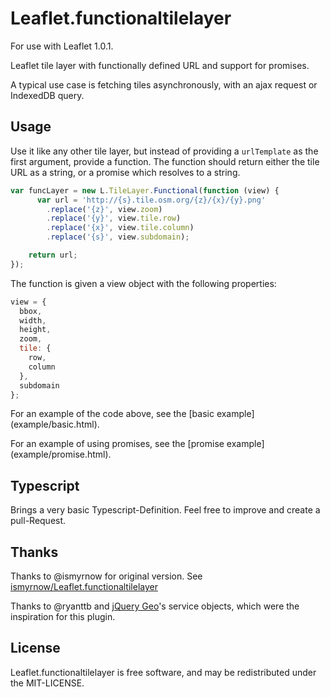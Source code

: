 Leaflet.functionaltilelayer
===========================

For use with Leaflet 1.0.1.

Leaflet tile layer with functionally defined URL and support for promises.

A typical use case is fetching tiles asynchronously, with an ajax request or 
IndexedDB query.

## Usage

Use it like any other tile layer, but instead of providing a `urlTemplate` as
the first argument, provide a function. The function should return either the
tile URL as a string, or a promise which resolves to a string.

```javascript
var funcLayer = new L.TileLayer.Functional(function (view) {
      var url = 'http://{s}.tile.osm.org/{z}/{x}/{y}.png'
        .replace('{z}', view.zoom)
        .replace('{y}', view.tile.row)
        .replace('{x}', view.tile.column)
        .replace('{s}', view.subdomain);

    return url;
});
```

The function is given a view object with the following properties:

```javascript
view = {
  bbox,
  width,
  height,
  zoom,
  tile: {
    row,
    column
  },
  subdomain
};
```

For an example of the code above, see the [basic example]
(example/basic.html).

For an example of using promises, see the [promise example]
(example/promise.html).

## Typescript

Brings a very basic Typescript-Definition. Feel free to improve and create a pull-Request.

## Thanks

Thanks to @ismyrnow for original version. See [ismyrnow/Leaflet.functionaltilelayer](https://github.com/ismyrnow/Leaflet.functionaltilelayer)

Thanks to @ryanttb and [jQuery Geo](http://jquerygeo.com/)'s service objects, 
which were the inspiration for this plugin.

## License

Leaflet.functionaltilelayer is free software, and may be redistributed under 
the MIT-LICENSE.
